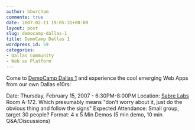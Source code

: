 ```yaml
---
author: bburcham
comments: true
date: 2007-02-11 19:05:31+00:00
layout: post
slug: democamp-dallas-1
title: DemoCamp Dallas 1
wordpress_id: 59
categories:
- Dallas Community
- Web as Platform
---
```


Come to [DemoCamp Dallas 1](http://barcamp.org/DemoCampDallas1) and experience the cool emerging Web Apps from our own Dallas e10rs:

Date: Thursday, February 15, 2007 - 6:30PM-8:00PM
Location: [Sabre Labs](http://maps.google.com/maps?f=q&hl=en&q=3150+Sabre+Dr.+Southlake,+TX+76092&ie=UTF8&om=1&z=17&ll=32.982478,-97.160393&spn=0.004806,0.011759&t=h) Room A-172. Which presumably means "don't worry about it, just do the
obvious thing and follow the signs"
Expected Attendance: Small group, target 30 people?
Format: 4 x 5 Min Demos (5 min demo, 10 min Q&A/Discussions)
